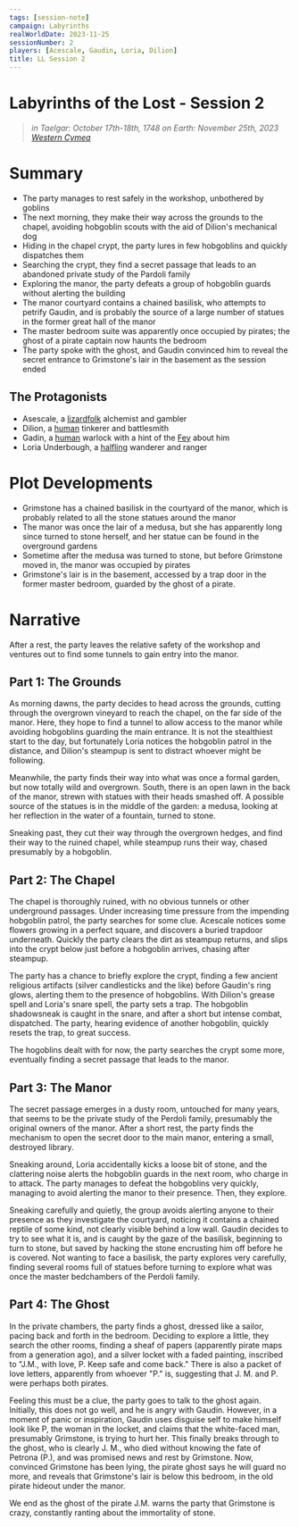 ```yaml
---
tags: [session-note]
campaign: Labyrinths
realWorldDate: 2023-11-25
sessionNumber: 2
players: [Acescale, Gaudin, Loria, Dilion]
title: LL Session 2
---
```

# Labyrinths of the Lost - Session 2
>*in Taelgar: October 17th-18th, 1748*
>*on Earth: November 25th, 2023*
>*[Western Cymea](<../../gazetteer/western-green-sea/realms/western-cymea.md>)*
# Summary
- The party manages to rest safely in the workshop, unbothered by goblins
- The next morning, they make their way across the grounds to the chapel, avoiding hobgoblin scouts with the aid of Dilion's mechanical dog
- Hiding in the chapel crypt, the party lures in few hobgoblins and quickly dispatches them
- Searching the crypt, they find a secret passage that leads to an abandoned private study of the Pardoli family
- Exploring the manor, the party defeats a group of hobgoblin guards without alerting the building
- The manor courtyard contains a chained basilisk, who attempts to petrify Gaudin, and is probably the source of a large number of statues in the former great hall of the manor
- The master bedroom suite was apparently once occupied by pirates; the ghost of a pirate captain now haunts the bedroom
- The party spoke with the ghost, and Gaudin convinced him to reveal the secret entrance to Grimstone's lair in the basement as the session ended
## The Protagonists
- Asescale, a [lizardfolk](<../../species/lizardfolk.md>) alchemist and gambler
- Dilion, a [human](<../../species/humans.md>) tinkerer and battlesmith
- Gadin, a [human](<../../species/humans.md>) warlock with a hint of the [Fey](<../../species/extraplanar/fey.md>) about him
- Loria Underbough, a [halfling](<../../species/halflings.md>) wanderer and ranger
# Plot Developments

- Grimstone has a chained basilisk in the courtyard of the manor, which is probably related to all the stone statues around the manor
- The manor was once the lair of a medusa, but she has apparently long since turned to stone herself, and her statue can be found in the overground gardens
- Sometime after the medusa was turned to stone, but before Grimstone moved in, the manor was occupied by pirates
- Grimstone's lair is in the basement, accessed by a trap door in the former master bedroom, guarded by the ghost of a pirate. 
# Narrative

After a rest, the party leaves the relative safety of the workshop and ventures out to find some tunnels to gain entry into the manor.
## Part 1: The Grounds

As morning dawns, the party decides to head across the grounds, cutting through the overgrown vineyard to reach the chapel, on the far side of the manor. Here, they hope to find a tunnel to allow access to the manor while avoiding hobgoblins guarding the main entrance. It is not the stealthiest start to the day, but fortunately Loria notices the hobgoblin patrol in the distance, and Dilion's steampup is sent to distract whoever might be following. 

Meanwhile, the party finds their way into what was once a formal garden, but now totally wild and overgrown. South, there is an open lawn in the back of the manor, strewn with statues with their heads smashed off. A possible source of the statues is in the middle of the garden: a medusa, looking at her reflection in the water of a fountain, turned to stone. 

Sneaking past, they cut their way through the overgrown hedges, and find their way to the ruined chapel, while steampup runs their way, chased presumably by a hobgoblin.
## Part 2: The Chapel

The chapel is thoroughly ruined, with no obvious tunnels or other underground passages. Under increasing time pressure from the impending hobgoblin patrol, the party searches for some clue. Acescale notices some flowers growing in a perfect square, and discovers a buried trapdoor underneath. Quickly the party clears the dirt as steampup returns, and slips into the crypt below just before a hobgoblin arrives, chasing after steampup. 

The party has a chance to briefly explore the crypt, finding a few ancient religious artifacts (silver candlesticks and the like) before Gaudin's ring glows, alerting them to the presence of hobgoblins. With Dilion's grease spell and Loria's snare spell, the party sets a trap. The hobgoblin shadowsneak is caught in the snare, and after a short but intense combat, dispatched. The party, hearing evidence of another hobgoblin, quickly resets the trap, to great success. 

The hogoblins dealt with for now, the party searches the crypt some more, eventually finding a secret passage that leads to the manor.
## Part 3: The Manor

The secret passage emerges in a dusty room, untouched for many years, that seems to be the private study of the Perdoli family, presumably the original owners of the manor. After a short rest, the party finds the mechanism to open the secret door to the main manor, entering a small, destroyed library. 

Sneaking around, Loria accidentally kicks a loose bit of stone, and the clattering noise alerts the hobgoblin guards in the next room, who charge in to attack. The party manages to defeat the hobgoblins very quickly, managing to avoid alerting the manor to their presence. Then, they explore.

Sneaking carefully and quietly, the group avoids alerting anyone to their presence as they investigate the courtyard, noticing it contains a chained reptile of some kind, not clearly visible behind a low wall. Gaudin decides to try to see what it is, and is caught by the gaze of the basilisk, beginning to turn to stone, but saved by hacking the stone encrusting him off before he is covered. Not wanting to face a basilisk, the party explores very carefully, finding several rooms full of statues before turning to explore what was once the master bedchambers of the Perdoli family. 
## Part 4: The Ghost

In the private chambers, the party finds a ghost, dressed like a sailor, pacing back and forth in the bedroom. Deciding to explore a little, they search the other rooms, finding a sheaf of papers (apparently pirate maps from a generation ago), and a silver locket with a faded painting, inscribed to "J.M., with love, P. Keep safe and come back." There is also a packet of love letters, apparently from whoever "P." is, suggesting that J. M. and P. were perhaps both pirates. 

Feeling this must be a clue, the party goes to talk to the ghost again. Initially, this does not go well, and he is angry with Gaudin. However, in a moment of panic or inspiration, Gaudin uses disguise self to make himself look like P, the woman in the locket, and claims that the white-faced man, presumably Grimstone, is trying to hurt her. This finally breaks through to the ghost, who is clearly J. M., who died without knowing the fate of Petrona (P.), and was promised news and rest by Grimstone. Now, convinced Grimstone has been lying, the pirate ghost says he will guard no more, and reveals that Grimstone's lair is below this bedroom, in the old pirate hideout under the manor. 

We end as the ghost of the pirate J.M. warns the party that Grimstone is crazy, constantly ranting about the immortality of stone.


